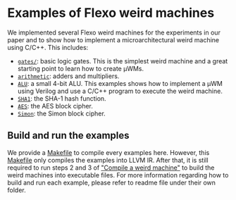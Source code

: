 # Examples of Flexo weird machines

We implemented several Flexo weird machines for the experiments in our paper and to show how to implement a microarchitectural weird machine using C/C++. This includes:

- [`gates/`](./gates/): basic logic gates. This is the simplest weird machine and a great starting point to learn how to create µWMs.
- [`arithmetic`](./arithmetic/): adders and multipliers.
- [`ALU`](./ALU/): a small 4-bit ALU. This examples shows how to implement a µWM using Verilog and use a C/C++ program to execute the weird machine.
- [`SHA1`](./SHA1/): the SHA-1 hash function.
- [`AES`](./AES/): the AES block cipher.
- [`Simon`](./Simon/): the Simon block cipher.

## Build and run the examples

We provide a [Makefile](./Makefile) to compile every examples here.
However, this [Makefile](./Makefile) only compiles the examples into LLVM IR.
After that, it is still required to run steps 2 and 3 of ["Compile a weird machine"](../README.md#compile-a-weird-machine) to build the weird machines into executable files.
For more information regarding how to build and run each example, please refer to readme file under their own folder.
